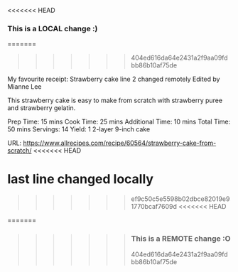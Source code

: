 <<<<<<< HEAD
### This is a LOCAL change :)
=======

>>>>>>> 404ed616da64e2431a2f9aa09fdbb86b10af75de

My favourite receipt: Strawberry cake
line 2 changed remotely
Edited by Mianne Lee

This strawberry cake is easy to make from scratch with strawberry puree and strawberry gelatin.

Prep Time:
15 mins
Cook Time:
25 mins
Additional Time:
10 mins
Total Time:
50 mins
Servings:
14
Yield:
1 2-layer 9-inch cake


URL: https://www.allrecipes.com/recipe/60564/strawberry-cake-from-scratch/
<<<<<<< HEAD

last line changed locally
=======
>>>>>>> ef9c50c5e5598b02dbce82019e91770bcaf7609d
<<<<<<< HEAD


=======
>>>>>>>
>>>>>>> ### This is a REMOTE change :O
>>>>>>> 404ed616da64e2431a2f9aa09fdbb86b10af75de
